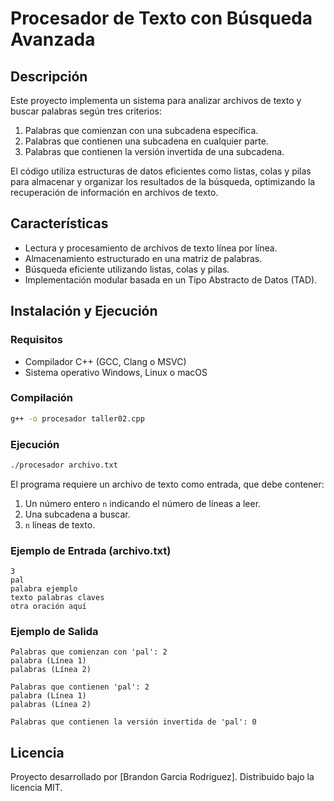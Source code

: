 # Procesador de Texto con Búsqueda Avanzada

## Descripción
Este proyecto implementa un sistema para analizar archivos de texto y buscar palabras según tres criterios:
1. Palabras que comienzan con una subcadena específica.
2. Palabras que contienen una subcadena en cualquier parte.
3. Palabras que contienen la versión invertida de una subcadena.

El código utiliza estructuras de datos eficientes como listas, colas y pilas para almacenar y organizar los resultados de la búsqueda, optimizando la recuperación de información en archivos de texto.

## Características
- Lectura y procesamiento de archivos de texto línea por línea.
- Almacenamiento estructurado en una matriz de palabras.
- Búsqueda eficiente utilizando listas, colas y pilas.
- Implementación modular basada en un Tipo Abstracto de Datos (TAD).

## Instalación y Ejecución
### Requisitos
- Compilador C++ (GCC, Clang o MSVC)
- Sistema operativo Windows, Linux o macOS

### Compilación
```sh
g++ -o procesador taller02.cpp 
```

### Ejecución
```sh
./procesador archivo.txt
```
El programa requiere un archivo de texto como entrada, que debe contener:
1. Un número entero `n` indicando el número de líneas a leer.
2. Una subcadena a buscar.
3. `n` líneas de texto.

### Ejemplo de Entrada (archivo.txt)
```
3
pal
palabra ejemplo
texto palabras claves
otra oración aquí
```

### Ejemplo de Salida
```
Palabras que comienzan con 'pal': 2
palabra (Línea 1)
palabras (Línea 2)

Palabras que contienen 'pal': 2
palabra (Línea 1)
palabras (Línea 2)

Palabras que contienen la versión invertida de 'pal': 0
```

## Licencia  
Proyecto desarrollado por [Brandon Garcia Rodriguez]. Distribuido bajo la licencia MIT.  
